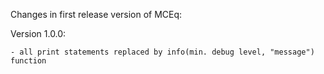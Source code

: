 Changes in first release version of MCEq:

Version 1.0.0:

    - all print statements replaced by info(min. debug level, "message") function